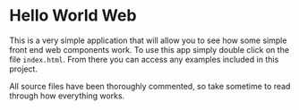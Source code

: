 # Hello World Web

This is a very simple application that will allow you to see how some simple front end web components work. To use this app simply double click on the file `index.html`. From there you can access any examples included in this project. 

All source files have been thoroughly commented, so take sometime to read through how everything works.
